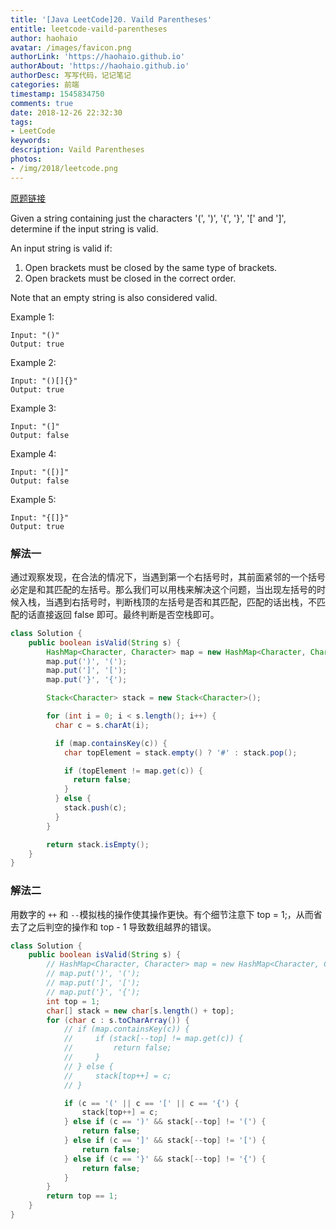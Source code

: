 ```yaml
---
title: '[Java LeetCode]20. Vaild Parentheses'
entitle: leetcode-vaild-parentheses
author: haohaio
avatar: /images/favicon.png
authorLink: 'https://haohaio.github.io'
authorAbout: 'https://haohaio.github.io'
authorDesc: 写写代码，记记笔记
categories: 前端
timestamp: 1545834750
comments: true
date: 2018-12-26 22:32:30
tags:
- LeetCode
keywords:
description: Vaild Parentheses
photos:
- /img/2018/leetcode.png
---
```


[原题链接](https://leetcode.com/problems/valid-parentheses/)

Given a string containing just the characters '(', ')', '{', '}', '[' and ']', determine if the input string is valid.

An input string is valid if:

1. Open brackets must be closed by the same type of brackets.
2. Open brackets must be closed in the correct order.

Note that an empty string is also considered valid.

Example 1:

```code
Input: "()"
Output: true
```

Example 2:

```code
Input: "()[]{}"
Output: true
```

Example 3:

```code
Input: "(]"
Output: false
```

Example 4:

```code
Input: "([)]"
Output: false
```

Example 5:

```code
Input: "{[]}"
Output: true
```

### 解法一

通过观察发现，在合法的情况下，当遇到第一个右括号时，其前面紧邻的一个括号必定是和其匹配的左括号。那么我们可以用栈来解决这个问题，当出现左括号的时候入栈，当遇到右括号时，判断栈顶的左括号是否和其匹配，匹配的话出栈，不匹配的话直接返回 false 即可。最终判断是否空栈即可。

```java
class Solution {
    public boolean isValid(String s) {
        HashMap<Character, Character> map = new HashMap<Character, Character>();
        map.put(')', '(');
        map.put(']', '[');
        map.put('}', '{');

        Stack<Character> stack = new Stack<Character>();

        for (int i = 0; i < s.length(); i++) {
          char c = s.charAt(i);

          if (map.containsKey(c)) {
            char topElement = stack.empty() ? '#' : stack.pop();

            if (topElement != map.get(c)) {
              return false;
            }
          } else {
            stack.push(c);
          }
        }

        return stack.isEmpty();
    }
}
```

### 解法二

用数字的 `++` 和 `--`模拟栈的操作使其操作更快。有个细节注意下 top = 1;，从而省去了之后判空的操作和 top - 1 导致数组越界的错误。

```java
class Solution {
    public boolean isValid(String s) {
        // HashMap<Character, Character> map = new HashMap<Character, Character>();
        // map.put(')', '(');
        // map.put(']', '[');
        // map.put('}', '{');
        int top = 1;
        char[] stack = new char[s.length() + top];
        for (char c : s.toCharArray()) {
            // if (map.containsKey(c)) {
            //     if (stack[--top] != map.get(c)) {
            //         return false;
            //     }
            // } else {
            //     stack[top++] = c;
            // }

            if (c == '(' || c == '[' || c == '{') {
                stack[top++] = c;
            } else if (c == ')' && stack[--top] != '(') {
                return false;
            } else if (c == ']' && stack[--top] != '[') {
                return false;
            } else if (c == '}' && stack[--top] != '{') {
                return false;
            }
        }
        return top == 1;
    }
}
```